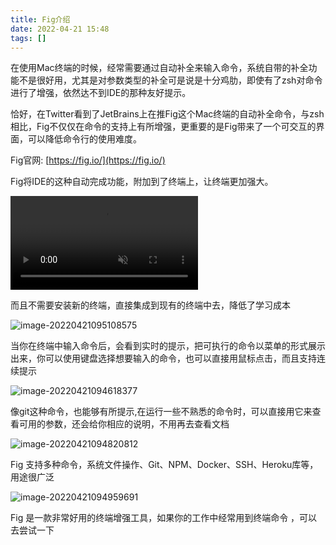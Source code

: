 ```yaml
---
title: Fig介绍
date: 2022-04-21 15:48  
tags: []
---
```

在使用Mac终端的时候，经常需要通过自动补全来输入命令，系统自带的补全功能不是很好用，尤其是对参数类型的补全可是说是十分鸡肋，即使有了zsh对命令进行了增强，依然达不到IDE的那种友好提示。

恰好，在Twitter看到了JetBrains上在推Fig这个Mac终端的自动补全命令，与zsh相比，Fig不仅仅在命令的支持上有所增强，更重要的是Fig带来了一个可交互的界面，可以降低命令行的使用难度。

Fig官网: [https://fig.io/](https://fig.io/)

Fig将IDE的这种自动完成功能，附加到了终端上，让终端更加强大。

<video autoplay muted src="https://www.shiyitopo.tech/uPic/main-demo-grey.mp4"></video>

而且不需要安装新的终端，直接集成到现有的终端中去，降低了学习成本

![image-20220421095108575](https://www.shiyitopo.tech/uPic/image-20220421095108575.png)

当你在终端中输入命令后，会看到实时的提示，把可执行的命令以菜单的形式展示出来，你可以使用键盘选择想要输入的命令，也可以直接用鼠标点击，而且支持连续提示

![image-20220421094618377](https://www.shiyitopo.tech/uPic/image-20220421094618377.png)

像git这种命令，也能够有所提示,在运行一些不熟悉的命令时，可以直接用它来查看可用的参数，还会给你相应的说明，不用再去查看文档

![image-20220421094820812](https://www.shiyitopo.tech/uPic/image-20220421094820812.png)

Fig 支持多种命令，系统文件操作、Git、NPM、Docker、SSH、Heroku库等，用途很广泛

![image-20220421094959691](https://www.shiyitopo.tech/uPic/image-20220421094959691.png)

Fig 是一款非常好用的终端增强工具，如果你的工作中经常用到终端命令 ，可以去尝试一下
